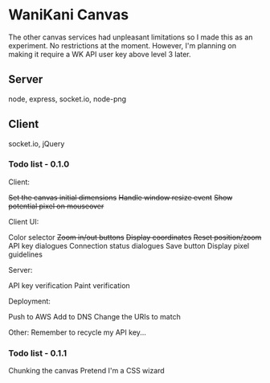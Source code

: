 # WaniKani Canvas

The other canvas services had unpleasant limitations so I made this as an experiment. No restrictions at the moment. However, I'm planning on making
it require a WK API user key above level 3 later.

## Server

node, express, socket.io, node-png

## Client

socket.io, jQuery

### Todo list - 0.1.0

Client:

~~Set the canvas initial dimensions~~
~~Handle window resize event~~
~~Show potential pixel on mouseover~~

Client UI:

Color selector
~~Zoom in/out buttons~~
~~Display coordinates~~
~~Reset position/zoom~~
API key dialogues
Connection status dialogues
Save button
Display pixel guidelines

Server:

API key verification
Paint verification

Deployment:

Push to AWS
Add to DNS
Change the URIs to match

Other:
Remember to recycle my API key...

### Todo list - 0.1.1

Chunking the canvas
Pretend I'm a CSS wizard
